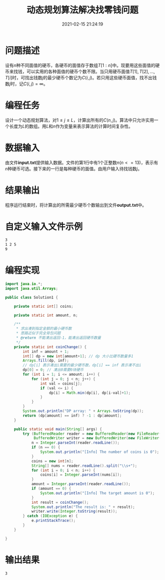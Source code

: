 ﻿---
title: 动态规划算法解决找零钱问题
date: 2021-02-15 21:24:19
summary: 本文基于动态规划算法解决找零钱问题，用Java编程实现。
mathjax: true
tags:
- 算法
- Java
categories:
- 算法分析与设计
---

# 问题描述

设有$n$种不同面值的硬币，各硬币的面值存于数组$T[1:n]$中。现要用这些面值的硬币来找钱，可以实用的各种面值的硬币个数不限。当只用硬币面值$T[1],T[2],…,T[i]$时，可找出钱数$j$的最少硬币个数记为$C(i,j)$。若只用这些硬币面值，找不出钱数$j$时，记$C(i,j)=∞$。 

# 编程任务

设计一个动态规划算法，对$1≤j≤L$，计算出所有的$C(n,j)$。算法中只允许实用一个长度为$L$的数组。用$L$和$n$作为变量来表示算法的计算时间复杂性。

# 数据输入

由文件**input.txt**提供输入数据。文件的第$1$行中有$1$个正整数$n(n<=13)$，表示有$n$种硬币可选。接下来的一行是每种硬币的面值。由用户输入待找钱数$j$。

# 结果输出

程序运行结束时，将计算出的所需最少硬币个数输出到文件**output.txt**中。

# 自定义输入文件示例

```txt
3
1 2 5
9
```

# 编程实现

```java
import java.io.*;
import java.util.Arrays;

public class Solution1 {

    private static int[] coins;

    private static int amount, n;

    /**
     * 求出凑到指定金额的最小硬币数
     * 思路近似于完全背包问题
     * @return 不能凑出返回-1，能凑出返回硬币数量
     */
    private static int coinChange() {
        int inf = amount + 1;
        int[] dp = new int[amount+1]; // dp 大小比硬币数量多1
        Arrays.fill(dp, inf);
        // dp[i] 表示凑出i需要的最少硬币数，dp[i] == inf 表示凑不出i
        dp[0] = 0; // 凑出0需要0块硬币
        for (int i = 1; i <= amount; i++) {
            for (int j = 0; j < n; j++) {
                int val = coins[j];
                if (val <= i) {
                    dp[i] = Math.min(dp[i], dp[i-val]+1);
                }
            }
        }
        System.out.println("DP array: " + Arrays.toString(dp));
        return (dp[amount] == inf) ? -1 : dp[amount];
    }

    public static void main(String[] args) {
        try (BufferedReader reader = new BufferedReader(new FileReader("src/dp/input1.txt"));
             BufferedWriter writer = new BufferedWriter(new FileWriter("src/dp/output1.txt"))){
            n = Integer.parseInt(reader.readLine());
            if (n == 0) {
                System.out.println("[Info] The number of coins is 0");
            }
            coins = new int[n];
            String[] nums = reader.readLine().split("\\s+");
            for (int i = 0; i < n; i++) {
                coins[i] = Integer.parseInt(nums[i]);
            }
            amount = Integer.parseInt(reader.readLine());
            if (amount == 0) {
                System.out.println("[Info] The target amount is 0");
            }
            int result = coinChange();
            System.out.println("The result is: " + result);
            writer.write(Integer.toString(result));
        } catch (IOException e) {
            e.printStackTrace();
        }
    }

}
```

# 输出结果

```txt
3
```
